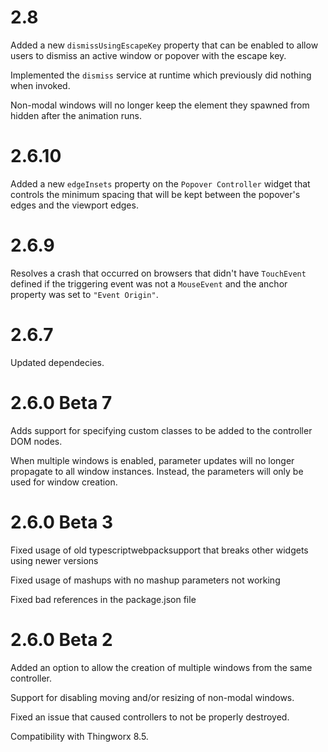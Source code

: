 # 2.8

Added a new `dismissUsingEscapeKey` property that can be enabled to allow users to dismiss an active window or popover with the escape key.

Implemented the `dismiss` service at runtime which previously did nothing when invoked.

Non-modal windows will no longer keep the element they spawned from hidden after the animation runs.

# 2.6.10

Added a new `edgeInsets` property on the `Popover Controller` widget that controls the minimum spacing that will be kept between the popover's edges and the viewport edges.

# 2.6.9

Resolves a crash that occurred on browsers that didn't have `TouchEvent` defined if the triggering event was not a `MouseEvent` and the anchor property was set to `"Event Origin"`.

# 2.6.7

Updated dependecies.

# 2.6.0 Beta 7

Adds support for specifying custom classes to be added to the controller DOM nodes.

When multiple windows is enabled, parameter updates will no longer propagate to all window instances. Instead, the parameters will only be used for window creation.

# 2.6.0 Beta 3

Fixed usage of old typescriptwebpacksupport that breaks other widgets using newer versions

Fixed usage of mashups with no mashup parameters not working

Fixed bad references in the package.json file

# 2.6.0 Beta 2

Added an option to allow the creation of multiple windows from the same controller.

Support for disabling moving and/or resizing of non-modal windows.

Fixed an issue that caused controllers to not be properly destroyed.

Compatibility with Thingworx 8.5.